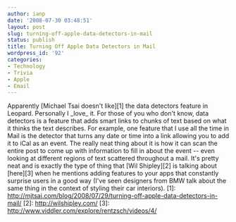 ```yaml
---
author: ianp
date: '2008-07-30 03:48:51'
layout: post
slug: turning-off-apple-data-detectors-in-mail
status: publish
title: Turning Off Apple Data Detectors in Mail
wordpress_id: '92'
categories:
- Technology
- Trivia
- Apple
- Email
---
```


Apparently [Michael Tsai doesn't like][1] the data detectors feature in
Leopard. Personally I \_love\_ it. For those of you who don't know, data
detectors is a feature that adds smart links to chunks of text based on
what it thinks the text describes. For example, one feature that I use
all the time in Mail is the detector that turns any date or time into a
link allowing you to add it to iCal as an event. The really neat thing
about it is how it can scan the entire post to come up with information
to fill in about the event -- even looking at different regions of text
scattered throughout a mail. It's pretty neat and is exactly the type of
thing that [Wil Shipley][2] is talking about [here][3] when he mentions
adding features to your apps that constantly surprise users in a good
way (I've seen designers from BMW talk about the same thing in the
context of styling their car interiors). [1]:
http://mjtsai.com/blog/2008/07/29/turning-off-apple-data-detectors-in-mail/
[2]: http://wilshipley.com/ [3]:
http://www.viddler.com/explore/rentzsch/videos/4/
